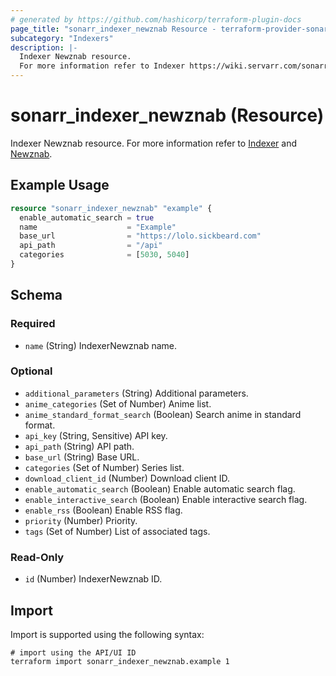 ```yaml
---
# generated by https://github.com/hashicorp/terraform-plugin-docs
page_title: "sonarr_indexer_newznab Resource - terraform-provider-sonarr"
subcategory: "Indexers"
description: |-
  Indexer Newznab resource.
  For more information refer to Indexer https://wiki.servarr.com/sonarr/settings#indexers and Newznab https://wiki.servarr.com/sonarr/supported#newznab.
---
```


# sonarr_indexer_newznab (Resource)

<!-- subcategory:Indexers -->
Indexer Newznab resource.
For more information refer to [Indexer](https://wiki.servarr.com/sonarr/settings#indexers) and [Newznab](https://wiki.servarr.com/sonarr/supported#newznab).

## Example Usage

```terraform
resource "sonarr_indexer_newznab" "example" {
  enable_automatic_search = true
  name                    = "Example"
  base_url                = "https://lolo.sickbeard.com"
  api_path                = "/api"
  categories              = [5030, 5040]
}
```

<!-- schema generated by tfplugindocs -->
## Schema

### Required

- `name` (String) IndexerNewznab name.

### Optional

- `additional_parameters` (String) Additional parameters.
- `anime_categories` (Set of Number) Anime list.
- `anime_standard_format_search` (Boolean) Search anime in standard format.
- `api_key` (String, Sensitive) API key.
- `api_path` (String) API path.
- `base_url` (String) Base URL.
- `categories` (Set of Number) Series list.
- `download_client_id` (Number) Download client ID.
- `enable_automatic_search` (Boolean) Enable automatic search flag.
- `enable_interactive_search` (Boolean) Enable interactive search flag.
- `enable_rss` (Boolean) Enable RSS flag.
- `priority` (Number) Priority.
- `tags` (Set of Number) List of associated tags.

### Read-Only

- `id` (Number) IndexerNewznab ID.

## Import

Import is supported using the following syntax:

```shell
# import using the API/UI ID
terraform import sonarr_indexer_newznab.example 1
```
